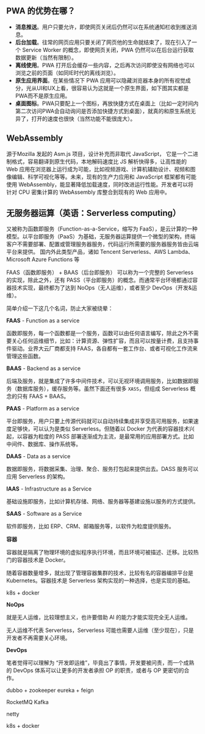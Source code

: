## PWA 的优势在哪？ 

- **消息推送**。用户只要允许，即使网页关闭后仍然可以在系统通知栏收到推送消息。 
- **后台加载**。往常的网页应用只要关闭了网页他的生命就结束了，现在引入了一个 Service Worker 的概念，即使网页关闭，PWA 仍然可以在后台运行获取数据更新（当然有限制）。
- **离线使用**。PWA 打开后会缓存一些内容，之后再次访问即使没有网络也可以浏览之前的页面（如同IE时代的离线浏览）。
- **原生应用界面**。在某些情况下 PWA 应用可以隐藏浏览器本身的所有视觉成分，光从UI和UX上看，很容易认为这就是一个原生界面，如下图其实都是PWA而不是原生应用。
- **桌面图标**。PWA只要配上一个图标，再放快捷方式在桌面上（比如一定时间内第二次访问PWA会自动询问是否添加快捷方式到桌面），就真的和原生系统无异了，打开的速度也很快（当然功能不能很庞大）。  

## WebAssembly 

源于Mozilla 发起的 Asm.js 项目，设计补充而非取代 JavaScript， 它是一个二进制格式，容易翻译到原生代码，本地解码速度比 JS 解析快得多，让高性能的 Web 应用在浏览器上运行成为可能，比如视频游戏、计算机辅助设计、视频和图像编辑、科学可视化等等。未来，现有的生产力应用和 JavaScript 框架都有可能使用 WebAssembly，能显著降低加载速度，同时改进运行性能。开发者可以将针对 CPU 密集计算的 WebAssembly 库整合到现有的 Web 应用中。

## 无服务器运算（英语：Serverless computing）

又被称为函数即服务（Function-as-a-Service，缩写为 FaaS），是云计算的一种模型。以平台即服务（PaaS）为基础，无服务器运算提供一个微型的架构，终端客户不需要部署、配置或管理服务器服务，代码运行所需要的服务器服务皆由云端平台来提供。 国内外此类型产品，诸如 Tencent Serverless、AWS Lambda、Microsoft Azure Functions 等



FAAS（函数即服务） + BAAS（后台即服务） 可以称为一个完整的 Serverless 的实现，除此之外，还有 PASS（平台即服务）的概念。而通常平台环境都通过容器技术实现，最终都为了达到 NoOps（无人运维），或者至少 DevOps（开发&运维）。

简单介绍一下这几个名词，防止大家被绕晕：

**FAAS** - Function as a service

函数即服务，每一个函数都是一个服务，函数可以由任何语言编写，除此之外不需要关心任何运维细节，比如：计算资源、弹性扩容，而且可以按量计费，且支持事件驱动。业界大云厂商都支持 FAAS，各自都有一套工作台、或者可视化工作流来管理这些函数。

**BAAS** - Backend as a service

后端及服务，就是集成了许多中间件技术，可以无视环境调用服务，比如数据即服务（数据库服务），缓存服务等。虽然下面还有很多 `XASS`，但组成 Serverless 概念的只有 FAAS + BAAS。

**PAAS** - Platform as a service

平台即服务，用户只要上传源代码就可以自动持续集成并享受高可用服务，如果速度足够快，可以认为是类似 Serverless。但随着以 Docker 为代表的容器技术兴起，以容器为粒度的 PASS 部署逐渐成为主流，是最常用的应用部署方式。比如中间件、数据库、操作系统等。

**DAAS** - Data as a service

数据即服务，将数据采集、治理、聚合、服务打包起来提供出去。DASS 服务可以应用 Serverless 的架构。

**IAAS** - Infrastructure as a Service

基础设施即服务，比如计算机存储、网络、服务器等基建设施以服务的方式提供。

**SAAS** - Software as a Service

软件即服务，比如 ERP、CRM、邮箱服务等，以软件为粒度提供服务。

**容器**

容器就是隔离了物理环境的虚拟程序执行环境，而且环境可被描述、迁移。比较热门的容器技术是 Docker。

随着容器数量增多，就出现了管理容器集群的技术，比较有名的容器编排平台是 Kubernetes。容器技术是 Serverless 架构实现的一种选择，也是实现的基础。

k8s  + docker

**NoOps**

就是无人运维，比较理想主义，也许要借助 AI 的能力才能实现完全无人运维。

无人运维不代表 Serverless，Serverless 可能也需要人运维（至少现在），只是开发者不再需要关心环境。

**DevOps**

笔者觉得可以理解为 “开发即运维”，毕竟出了事情，开发要被问责，而一个成熟的 DevOps 体系可以让更多的开发者承担 OP 的职责，或者与 OP 更密切的合作。





dubbo + zookeeper	eureka + feign

RocketMQ	Kafka

netty

k8s + docker

